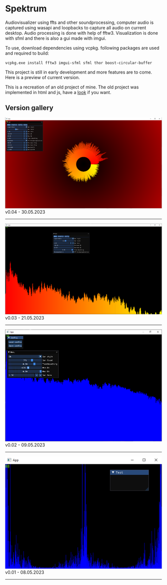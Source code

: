 # Spektrum

Audiovisualizer using ffts and other soundprocessing, computer audio is captured using wasapi and loopbacks to capture all audio on current desktop. Audio processing is done with help of fftw3. Visualization is done with sfml and there is also a gui made with imgui.

To use, download dependencies using vcpkg. following packages are used and required to build:

```
vcpkg.exe install fftw3 imgui-sfml sfml thor boost-circular-buffer
```

This project is still in early development and more features are to come. Here is a preview of current version.

This is a recreation of an old project of mine. The old project was implemented in html and js, have a [look](https://h3rl-firstapp.web.app/soundvisualizer/) if you want.

## Version gallery

<img src="./assets/preview4.png"/>
v0.04 - 30.05.2023
<hr>

<img src="./assets/preview3.png"/>
v0.03 - 21.05.2023
<hr>

<img src="./assets/preview2.png"/>
v0.02 - 09.05.2023
<hr>

<img src="./assets/preview.png"/>
v0.01 - 08.05.2023
<hr>

